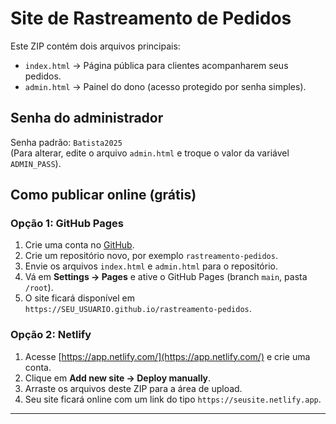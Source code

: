 # Site de Rastreamento de Pedidos

Este ZIP contém dois arquivos principais:

- `index.html` → Página pública para clientes acompanharem seus pedidos.
- `admin.html` → Painel do dono (acesso protegido por senha simples).

## Senha do administrador
Senha padrão: `Batista2025`  
(Para alterar, edite o arquivo `admin.html` e troque o valor da variável `ADMIN_PASS`).

## Como publicar online (grátis)

### Opção 1: GitHub Pages
1. Crie uma conta no [GitHub](https://github.com).
2. Crie um repositório novo, por exemplo `rastreamento-pedidos`.
3. Envie os arquivos `index.html` e `admin.html` para o repositório.
4. Vá em **Settings → Pages** e ative o GitHub Pages (branch `main`, pasta `/root`).
5. O site ficará disponível em `https://SEU_USUARIO.github.io/rastreamento-pedidos`.

### Opção 2: Netlify
1. Acesse [https://app.netlify.com/](https://app.netlify.com/) e crie uma conta.
2. Clique em **Add new site → Deploy manually**.
3. Arraste os arquivos deste ZIP para a área de upload.
4. Seu site ficará online com um link do tipo `https://seusite.netlify.app`.

---
